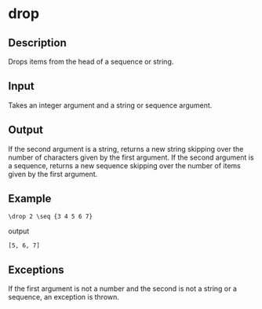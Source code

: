 drop
====

## Description

Drops items from the head of a sequence or string.

## Input

Takes an integer argument and a string or sequence argument.

## Output

If the second argument is a string, returns a new string skipping over the number of characters given by the first argument.  If the second argument is a sequence, returns a new sequence skipping over the number of items given by the first argument.

## Example

    \drop 2 \seq {3 4 5 6 7}

output

    [5, 6, 7]

## Exceptions

If the first argument is not a number and the second is not a string or a sequence, an exception is thrown.
